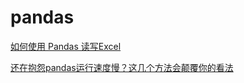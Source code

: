 # pandas

[如何使用 Pandas 读写Excel](https://mp.weixin.qq.com/s?__biz=MzUzMTEwODk0Ng==&mid=2247489316&idx=1&sn=0119d08865fa6a9d133718798fb01f3b&chksm=fa46d219cd315b0f6cf0ea1c8cf9d5fd209f5ead7a16a9fab9c495afdc24a3a3af7b8ec39424&mpshare=1&scene=1&srcid=&sharer_sharetime=1575560110538&sharer_shareid=54d7b6bf73b347d381a7bff3f78b99d1&key=618a98a1e39c24e6c8a133fea4e983e7009683d75c15dd142887606449ef1e5b83011a2458894838729940cf8c4b46fcc81cc2e8c89364c8774eb77e5771b7cfdc845cd45bbab25f61a2cc2395fe2d88&ascene=1&uin=NzA3NTE3MTMz&devicetype=Windows+10&version=62070158&lang=en&exportkey=AwHRLcm3bj16cYvSvQt%2BML0%3D&pass_ticket=ee2Re0y5GRDC7Z5JO2IRPQMYtoeI2sD8LkuPcXANvvpCdl6NlB9x9gylFsx2yZyu)

[还在抱怨pandas运行速度慢？这几个方法会颠覆你的看法](https://mp.weixin.qq.com/s?__biz=MzU4OTQ1MTA4OQ==&mid=2247484170&idx=1&sn=8f662550a6e01ab191de1c57afb4f2e5&chksm=fdcc1934cabb9022b42ddf51c2c11f8c5069c424ac7f1120550c66dae34e395991b0b3ada92e&mpshare=1&scene=1&srcid=&sharer_sharetime=1575522959679&sharer_shareid=54d7b6bf73b347d381a7bff3f78b99d1&key=aa397d0f1c3682ba85dc210d24355b5edd123bd41da566c32115a60bdca077a4b648abf84f1b9002187ad3d77d6baec5f099e26f7a440a4e6fc85831696909e1baf3274c4bed4b32c297082c805bffff&ascene=1&uin=NzA3NTE3MTMz&devicetype=Windows+10&version=62070158&lang=en&exportkey=AxRu4fmcVlvQRThRqao5gkE%3D&pass_ticket=ee2Re0y5GRDC7Z5JO2IRPQMYtoeI2sD8LkuPcXANvvpCdl6NlB9x9gylFsx2yZyu)

